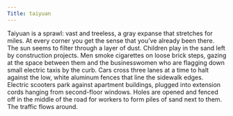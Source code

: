 ```yaml
---
Title: taiyuan
---
```

Taiyuan is a sprawl: vast and treeless, a gray expanse that stretches for miles. At every corner you get the sense that you’ve already been there. The sun seems to filter through a layer of dust. Children play in the sand left by construction projects. Men smoke cigarettes on loose brick steps, gazing at the space between them and the businesswomen who are flagging down small electric taxis by the curb. Cars cross three lanes at a time to halt against the low, white aluminum fences that line the sidewalk edges. Electric scooters park against apartment buildings, plugged into extension cords hanging from second-floor windows. Holes are opened and fenced off in the middle of the road for workers to form piles of sand next to them. The traffic flows around. 